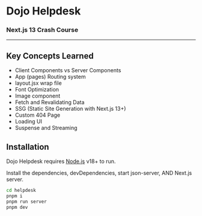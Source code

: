 # Dojo Helpdesk

### Next.js 13 Crash Course

---

## Key Concepts Learned

- Client Components vs Server Components
- App (pages) Routing system
- layout.jsx wrap file
- Font Optimization
- Image component
- Fetch and Revalidating Data
- SSG (Static Site Generation with Next.js 13+)
- Custom 404 Page
- Loading UI
- Suspense and Streaming

## Installation

Dojo Helpdesk requires [Node.js](https://nodejs.org/) v18+ to run.

Install the dependencies, devDependencies, start json-server, AND Next.js server.

```bash
cd helpdesk
pnpm i
pnpm run server
pnpm dev
```
